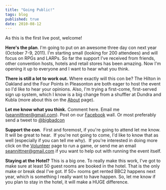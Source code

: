 ```yaml
---
title: "Going Public!"
tags: blog
published: true
date: 2010-08-12
---
```


As this is the first live post, welcome!

**Here's the plan**. I'm going to put on an awesome three day con next year (October 7-9, 2011). I'm starting small (looking for 200 attendees) and will focus on RPGs and LARPs. So far the support I've received from friends, other convention hosts, hotels and retail stores has been amazing. Now I'm opening it up to everyone and I want to hear what you think.

**There is still a lot to work out.** Where exactly will this con be? The Hilton in Oakland and the Four Points in Pleasonton are both eager to host the event so I'd like to hear your opinions. Also, I'm trying a first-come, first-served sign up system, which I know is a big change from a shuffler at Dundra and Kubla (more about this on the [About](http://www.bigbadcon.com/?page_id=2) page).

**Let me know what you think.** Comment here. Email me ([seannittner@gmail.com](mailto:seannittner@gmail.com)). Post on our [Facebook](http://www.facebook.com/home.php?#!/pages/Big-Bad-Con/138119056223243?ref=ts) wall. Or most preferably send a tweet to [@bigbadcon](http://twitter.com/bigbadcon)

**Support the con**.  First and foremost, if you're going to attend let me know. It will be great to hear.  If you're not going to come, I'd like to know that as well (especially if you can tell me why).  If you're interested in doing more click on the [Volunteer](http://www.bigbadcon.com/?page_id=7) page to run a game, or send me an email [seannittner@gmail.com](mailto:seannittner@gmail.com) if you want to help out with running the event itself.

**Staying at the Hotel?** This is a big one. To really make this work, I've got to make sure at least 50 guest rooms are booked in the hotel. That is the only make or break deal I've got. If 50+ rooms get rented BBC2 happens next year, which is something I really want to have happen. So, let me know if you plan to stay in the hotel, it will make a HUGE difference.
